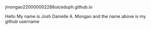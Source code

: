 jmongao220000002288uiceduph.github.io

Hello My name is Josh Danielle A. Mongao and the name above is my github username

